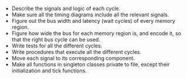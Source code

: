 
- Describe the signals and logic of each cycle.
- Make sure all the timing diagrams include all the relevant signals.
- Figure out the bus width and latency (wait cycles) of every memory region.
- Figure how wide the bus for each memory region is, and encode it, so that the right bus cycle can be used.
- Write tests for all the different cycles.
- Write procedures that execute all the different cycles.
- Move each signal to its corresponding component.
- Make all functions in singleton classes private to file, except their initialization and tick functions.